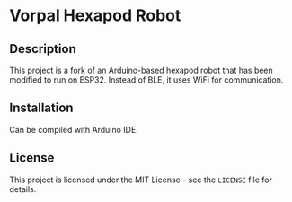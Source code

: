 # Vorpal Hexapod Robot

## Description
This project is a fork of an Arduino-based hexapod robot that has been modified to run on ESP32. Instead of BLE, it uses WiFi for communication.

## Installation
Can be compiled with Arduino IDE.

## License
This project is licensed under the MIT License - see the `LICENSE` file for details.

